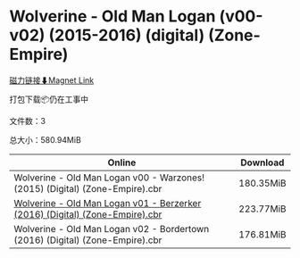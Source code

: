 # Wolverine - Old Man Logan (v00-v02) (2015-2016) (digital) (Zone-Empire)

[磁力链接⬇Magnet Link](magnet:?xt=urn:btih:fe4950a67fc153373874f065fb5c2446955be0c7&dn=Wolverine%20-%20Old%20Man%20Logan%20%28v00-v02%29%20%282015-2016%29%20%28digital%29%20%28Zone-Empire%29)

打包下载📦仍在工事中

文件数：3

总大小：580.94MiB

Online | Download
--- | ---
Wolverine - Old Man Logan v00 - Warzones! (2015) (Digital) (Zone-Empire).cbr | 180.35MiB
[Wolverine - Old Man Logan v01 - Berzerker (2016) (Digital) (Zone-Empire).cbr](https://github.com/alicewish/markdown/blob/master/comic/Wolverine-Old-Man-Logan-v01-Berzerker-2016-Digital-Zone-Empire-cbr.md) | 223.77MiB
Wolverine - Old Man Logan v02 - Bordertown (2016) (Digital) (Zone-Empire).cbr | 176.81MiB